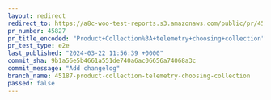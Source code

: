 ```yaml
---
layout: redirect
redirect_to: https://a8c-woo-test-reports.s3.amazonaws.com/public/pr/45827/e2e/index.html
pr_number: 45827
pr_title_encoded: "Product+Collection%3A+telemetry+choosing+collection"
pr_test_type: e2e
last_published: "2024-03-22 11:56:39 +0000"
commit_sha: 9b1a56e5b4661a551de740a6ac06656a74068a3c
commit_message: "Add changelog"
branch_name: 45187-product-collection-telemetry-choosing-collection
passed: false
---
```

